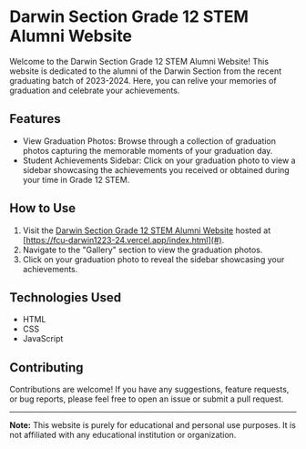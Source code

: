 # Darwin Section Grade 12 STEM Alumni Website

Welcome to the Darwin Section Grade 12 STEM Alumni Website! This website is dedicated to the alumni of the Darwin Section from the recent graduating batch of 2023-2024. Here, you can relive your memories of graduation and celebrate your achievements.

## Features

- View Graduation Photos: Browse through a collection of graduation photos capturing the memorable moments of your graduation day.
- Student Achievements Sidebar: Click on your graduation photo to view a sidebar showcasing the achievements you received or obtained during your time in Grade 12 STEM.

## How to Use

1. Visit the [Darwin Section Grade 12 STEM Alumni Website](#) hosted at [https://fcu-darwin1223-24.vercel.app/index.html](#).
2. Navigate to the "Gallery" section to view the graduation photos.
3. Click on your graduation photo to reveal the sidebar showcasing your achievements.

## Technologies Used

- HTML
- CSS
- JavaScript

## Contributing

Contributions are welcome! If you have any suggestions, feature requests, or bug reports, please feel free to open an issue or submit a pull request.

---

**Note:** This website is purely for educational and personal use purposes. It is not affiliated with any educational institution or organization.
